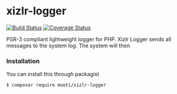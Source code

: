 # xizlr-logger

[![Build Status](https://travis-ci.org/mooti/xizlr-logger.svg?branch=master)](https://travis-ci.org/mooti/xizlr-logger)
[![Coverage Status](https://coveralls.io/repos/github/mooti/xizlr-logger/badge.svg?branch=master)](https://coveralls.io/github/mooti/xizlr-logger?branch=master)

PSR-3 compliant lightweight logger for PHP. Xizlr Logger sends all messages to the system log. The system will then 

### Installation

You can install this through packagist

```
$ composer require mooti/xizlr-logger
```
